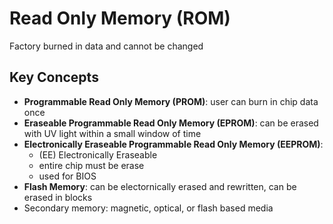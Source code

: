 # Read Only Memory (ROM)
Factory burned in data and cannot be changed

## Key Concepts
- **Programmable Read Only Memory (PROM)**: user can burn in chip data once
- **Eraseable Programmable Read Only Memory (EPROM)**: can be erased with UV light within a small window of time
- **Electronically Eraseable Programmable Read Only Memory (EEPROM)**:
  - (EE) Electronically Eraseable
  - entire chip must be erase
  - used for BIOS
- **Flash Memory**: can be electornically erased and rewritten, can be erased in blocks
- Secondary memory: magnetic, optical, or flash based media
